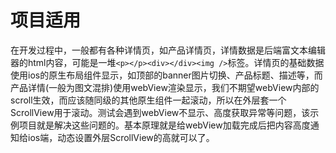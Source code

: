 #  项目适用

在开发过程中，一般都有各种详情页，如产品详情页，详情数据是后端富文本编辑器的html内容，可能是一堆`<p></p><div></div><img />`标签。详情页的基础数据使用ios的原生布局组件显示，如顶部的banner图片切换、产品标题、描述等，而产品详情(一般为图文混排)使用webView渲染显示，我们不期望webView内部的scroll生效，而应该随同级的其他原生组件一起滚动，所以在外层套一个ScrollView用于滚动。测试会遇到webView不显示、高度获取异常等问题，该示例项目就是解决这些问题的。基本原理就是给webView加载完成后把内容高度通知给ios端，动态设置外层ScrollView的高就可以了。
